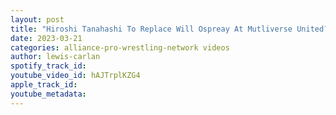 ```yaml
---
layout: post
title: "Hiroshi Tanahashi To Replace Will Ospreay At Mutliverse United?; A Lince Dorado What If? Scenario"
date: 2023-03-21
categories: alliance-pro-wrestling-network videos
author: lewis-carlan
spotify_track_id: 
youtube_video_id: hAJTrplKZG4
apple_track_id: 
youtube_metadata: 
---
```

